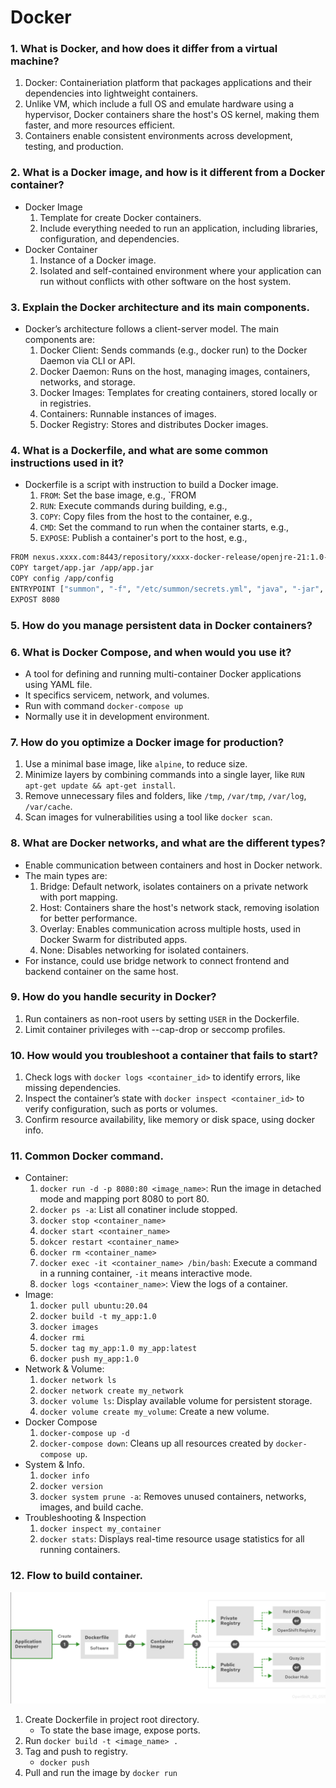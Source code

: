 # Docker

### 1. What is Docker, and how does it differ from a virtual machine?
1. Docker: Containeriation platform that packages applications and their dependencies into lightweight containers.
2. Unlike VM, which include a full OS and emulate hardware using a hypervisor, Docker containers share the host's OS kernel, making them faster, and more resources efficient.
3. Containers enable consistent environments across development, testing, and production.

### 2. What is a Docker image, and how is it different from a Docker container?
- Docker Image
    1. Template for create Docker containers.
    2. Include everything needed to run an application, including libraries, configuration, and dependencies.
- Docker Container
    1. Instance of a Docker image.
    2. Isolated and self-contained environment where your application can run without conflicts with other software on the host system.

### 3. Explain the Docker architecture and its main components.
- Docker’s architecture follows a client-server model. The main components are:
    1. Docker Client: Sends commands (e.g., docker run) to the Docker Daemon via CLI or API.
    2. Docker Daemon: Runs on the host, managing images, containers, networks, and storage.
    3. Docker Images: Templates for creating containers, stored locally or in registries.
    4. Containers: Runnable instances of images.
    5. Docker Registry: Stores and distributes Docker images.

### 4. What is a Dockerfile, and what are some common instructions used in it?
- Dockerfile is a script with instruction to build a Docker image.
    1. `FROM`: Set the base image, e.g., `FROM
    2. `RUN`: Execute commands during building, e.g.,
    3. `COPY`: Copy files from the host to the container, e.g.,
    4. `CMD`: Set the command to run when the container starts, e.g.,
    5. `EXPOSE`: Publish a container's port to the host, e.g.,

``` bash title="Dockerfile in Spring Boot Application"
FROM nexus.xxxx.com:8443/repository/xxxx-docker-release/openjre-21:1.0-0
COPY target/app.jar /app/app.jar
COPY config /app/config
ENTRYPOINT ["summon", "-f", "/etc/summon/secrets.yml", "java", "-jar", "/app/app.jar"]
EXPOST 8080
```

### 5. How do you manage persistent data in Docker containers?

### 6. What is Docker Compose, and when would you use it?
- A tool for defining and running multi-container Docker applications using YAML file.
- It specifics servicem, network, and volumes.
- Run with command `docker-compose up`
- Normally use it in development environment.

### 7. How do you optimize a Docker image for production?
1. Use a minimal base image, like `alpine`, to reduce size.
2. Minimize layers by combining commands into a single layer, like `RUN apt-get update && apt-get install`.
3. Remove unnecessary files and folders, like `/tmp`, `/var/tmp`, `/var/log`, `/var/cache`.
4. Scan images for vulnerabilities using a tool like `docker scan`.

### 8. What are Docker networks, and what are the different types?
- Enable communication between containers and host in Docker network.
- The main types are:
    1. Bridge: Default network, isolates containers on a private network with port mapping.
    2. Host: Containers share the host's network stack, removing isolation for better performance.
    3. Overlay: Enables communication across multiple hosts, used in Docker Swarm for distributed apps.
    4. None: Disables networking for isolated containers.
- For instance, could use bridge network to connect frontend and backend container on the same host.

### 9. How do you handle security in Docker?
1. Run containers as non-root users by setting `USER` in the Dockerfile.
2. Limit container privileges with --cap-drop or seccomp profiles.

### 10. How would you troubleshoot a container that fails to start?
1. Check logs with `docker logs <container_id>` to identify errors, like missing dependencies.
2. Inspect the container’s state with `docker inspect <container_id>` to verify configuration, such as ports or volumes.
3. Confirm resource availability, like memory or disk space, using docker info.

### 11. Common Docker command.
- Container:
    1. `docker run -d -p 8080:80 <image_name>`: Run the image in detached mode and mapping port 8080 to port 80.
    2. `docker ps -a`: List all conatiner include stopped.
    3. `docker stop <container_name>`
    4. `docker start <container_name>`
    5. `dokcer restart <container_name>`
    6. `docker rm <container_name>`
    7. `docker exec -it <container_name> /bin/bash`: Execute a command in a running container, `-it` means interactive mode.
    8. `docker logs <container_name>`: View the logs of a container.
- Image:
    1. `docker pull ubuntu:20.04`
    2. `docker build -t my_app:1.0`
    3. `docker images`
    4. `docker rmi`
    5. `docker tag my_app:1.0 my_app:latest`
    6. `docker push my_app:1.0`
- Network & Volume:
    1. `docker network ls`
    2. `docker network create my_network`
    3. `docker volume ls`: Display available volume for persistent storage.
    4. `docker volume create my_volume`: Create a new volume.
- Docker Compose
    1. `docker-compose up -d`
    2. `docker-compose down`: Cleans up all resources created by `docker-compose up`.
- System & Info.
    1. `docker info`
    2. `docker version`
    3. `docker system prune -a`: Removes unused containers, networks, images, and build cache.
- Troubleshooting & Inspection
    1. `docker inspect my_container`
    2. `docker stats`: Displays real-time resource usage statistics for all running containers.

### 12. Flow to build container.
![](./assets/docker-build.png)

1. Create Dockerfile in project root directory.
    - To state the base image, expose ports.
2. Run `docker build -t <image_name> .`
3. Tag and push to registry.
    - `docker push`
4. Pull and run the image by `docker run`

